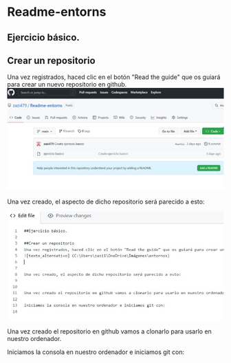 # Readme-entorns
## Ejercicio básico. 

## Crear un repositorio

Una vez registrados, haced clic en el botón "Read the guide" que os guiará para crear un nuevo repositorio en github.
![inicio.jpg](https://github.com/zazi479/Readme-entorns/blob/7c5fa7ee8416aa47e60fc7c8a39b0f9d9c6b259f/fotos/inicio.jpg)

Una vez creado, el aspecto de dicho repositorio será parecido a esto:

![](https://github.com/zazi479/Readme-entorns/blob/9cbbcab77bc0ed830f9287da7a8c688983b926a6/fotos/Captura%20de%20pantalla%202022-11-13%20184720.jpg)


Una vez creado el repositorio en github vamos a clonarlo para usarlo en nuestro ordenador.

Iniciamos la consola en nuestro ordenador e iniciamos git con:

